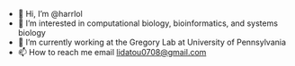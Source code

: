 - 👋 Hi, I’m @harrlol
- 👀 I’m interested in computational biology, bioinformatics, and systems biology
- 🌱 I’m currently working at the Gregory Lab at University of Pennsylvania
- 📫 How to reach me email lidatou0708@gmail.com

<!---
harrlol/harrlol is a ✨ special ✨ repository because its `README.md` (this file) appears on your GitHub profile.
You can click the Preview link to take a look at your changes.
--->
